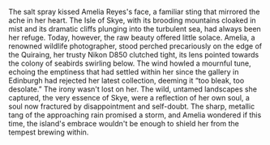 The salt spray kissed Amelia Reyes's face, a familiar sting that mirrored the ache in her heart.  The Isle of Skye, with its brooding mountains cloaked in mist and its dramatic cliffs plunging into the turbulent sea, had always been her refuge.  Today, however, the raw beauty offered little solace.  Amelia, a renowned wildlife photographer, stood perched precariously on the edge of the Quiraing, her trusty Nikon D850 clutched tight, its lens pointed towards the colony of seabirds swirling below. The wind howled a mournful tune, echoing the emptiness that had settled within her since the gallery in Edinburgh had rejected her latest collection, deeming it “too bleak, too desolate.”  The irony wasn't lost on her.  The wild, untamed landscapes she captured, the very essence of Skye, were a reflection of her own soul, a soul now fractured by disappointment and self-doubt. The sharp, metallic tang of the approaching rain promised a storm, and Amelia wondered if this time, the island's embrace wouldn't be enough to shield her from the tempest brewing within.
